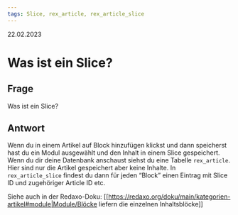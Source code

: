 ```yaml
---
tags: Slice, rex_article, rex_article_slice
---
```


22.02.2023

# Was ist ein Slice?


## Frage

Was ist ein Slice?

## Antwort

Wenn du in einem Artikel auf Block hinzufügen klickst und dann speicherst hast du ein Modul ausgewählt und den Inhalt in einem Slice gespeichert.  
Wenn du dir deine Datenbank anschaust siehst du eine Tabelle ```rex_article```. Hier sind nur die Artikel gespeichert aber keine Inhalte. In ```rex_article_slice``` findest du dann für jeden “Block” einen Eintrag mit Slice ID und zugehöriger Article ID etc.

Siehe auch in der Redaxo-Doku: [[https://redaxo.org/doku/main/kategorien-artikel#module|Module/Blöcke liefern die einzelnen Inhaltsblöcke]]
